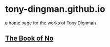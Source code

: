 # tony-dingman.github.io


a home page for the works of Tony Dignman


## [The Book of No]( tony-ding-the-book-of-no.pdf )
